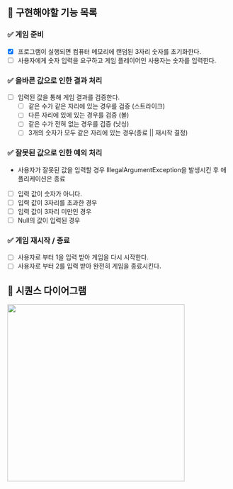 ## 📝 구현해야할 기능 목록

### ✅ 게임 준비
- [x] 프로그램이 실행되면 컴퓨터 메모리에 랜덤된 3자리 숫자를 초기화한다.
- [ ] 사용자에게 숫자 입력을 요구하고 게임 플레이어인 사용자는 숫자를 입력한다.

### ✅ 올바른 값으로 인한 결과 처리
- [ ] 입력된 값을 통해 게임 결과를 검증한다.
  - [ ] 같은 수가 같은 자리에 있는 경우를 검증 (스트라이크)
  - [ ] 다른 자리에 있에 있는 경우를 검증 (볼)
  - [ ] 같은 수가 전혀 없는 경우를 검증 (낫싱)
  - [ ] 3개의 숫자가 모두 같은 자리에 있는 경우(종료 || 재시작 결정)

### ✅ 잘못된 값으로 인한 예외 처리
- 사용자가 잘못된 값을 입력할 경우 IllegalArgumentException을 발생시킨 후 애플리케이션은 종료
- [ ] 입력 값이 숫자가 아니다.
- [ ] 입력 값이 3자리를 초과한 경우
- [ ] 입력 값이 3자리 미만인 경우
- [ ] Null의 값이 입력된 경우

### ✅ 게임 재시작 / 종료
- [ ] 사용자로 부터 1을 입력 받아 게임을 다시 시작한다.
- [ ] 사용자로 부터 2를 입력 받아 완전히 게임을 종료시킨다.

## 📝 시퀀스 다이어그램
<img src="https://github.com/IToriginal/java-baseball-6/assets/117193889/d0626544-a29b-4ba7-95fe-6d4f94f20d92" width=400>